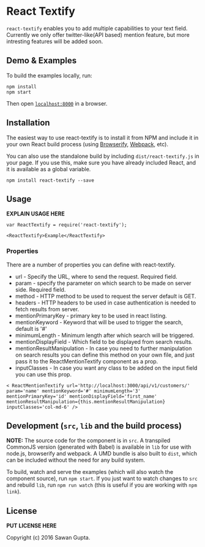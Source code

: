 # React Textify

`react-textify` enables you to add multiple capabilities to your text field. Currently we only offer twitter-like(API based) mention feature, but more intresting features will be added soon.

## Demo & Examples

To build the examples locally, run:

```
npm install
npm start
```

Then open [`localhost:8000`](http://localhost:8000) in a browser.


## Installation

The easiest way to use react-textify is to install it from NPM and include it in your own React build process (using [Browserify](http://browserify.org), [Webpack](http://webpack.github.io/), etc).

You can also use the standalone build by including `dist/react-textify.js` in your page. If you use this, make sure you have already included React, and it is available as a global variable.

```
npm install react-textify --save
```


## Usage

__EXPLAIN USAGE HERE__

```
var ReactTextify = require('react-textify');

<ReactTextify>Example</ReactTextify>
```

### Properties

There are a number of properties you can define with react-textify.

* url - Specify the URL, where to send the request. Required field.
* param - specify the parameter on which search to be made on server side. Required field.
* method - HTTP method to be used to request the server default is GET.
* headers - HTTP headers to be used in case authentication is needed to fetch results from server.
* mentionPrimaryKey - primary key to be used in react listing.
* mentionKeyword - Keyword that will be used to trigger the search, default is '#'
* minimumLength - Minimum length after which search will be triggered.
* mentionDisplayField - Which field to be displayed from search results.
* mentionResultManipulation - In case you need to further manipulation on search results you can define this method on your own file, and just pass it to the ReactMentionTextify component as a prop.
* inputClasses - In case you want any class to be added on the input field you can use this prop.

```
< ReactMentionTextify url='http://localhost:3000/api/v1/customers/' param='name' mentionKeyword='#' minimumLength='3' mentionPrimaryKey='id' mentionDisplayField='first_name' mentionResultManipulation={this.mentionResultManipulation} inputClasses='col-md-6' />
```

## Development (`src`, `lib` and the build process)

**NOTE:** The source code for the component is in `src`. A transpiled CommonJS version (generated with Babel) is available in `lib` for use with node.js, browserify and webpack. A UMD bundle is also built to `dist`, which can be included without the need for any build system.

To build, watch and serve the examples (which will also watch the component source), run `npm start`. If you just want to watch changes to `src` and rebuild `lib`, run `npm run watch` (this is useful if you are working with `npm link`).

## License

__PUT LICENSE HERE__

Copyright (c) 2016 Sawan Gupta.
